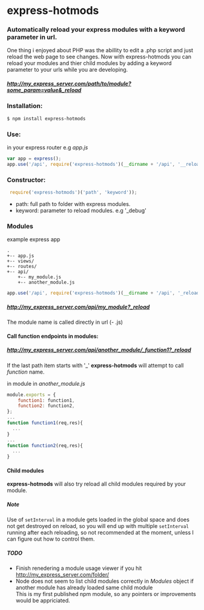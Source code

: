 # express-hotmods

### Automatically reload your express modules with a keyword parameter in url. 

One thing i enjoyed about PHP was the abillity to edit a .php script and just reload the web page to see changes.
Now with express-hotmods you can reload your modules and thier child modules by adding a keyword parameter to your urls while you are developing.
##### http://my_express_server.com/path/to/module?some_param=value&_reload

### Installation:
```sh
$ npm install express-hotmods
```
### Use:
in your express router e.g  *app.js*
```js
var app = express();
app.use('/api', require('express-hotmods')(__dirname + '/api', '__reload'));
```
### Constructor:
```js
 require('express-hotmods')('path', 'keyword'));
```
 - path: full path to folder with express modules.
 - keyword: parameter to reload modules.  e.g '_debug'

### Modules
example express app
```
.
+-- app.js
+-- views/
+-- routes/
+-- api/
    +-- my_module.js
    +-- another_module.js
```

```js
app.use('/api', require('express-hotmods')(__dirname + '/api', '_reload'));
```
##### http://my_express_server.com/api/my_module?_reload
The module name is called directly in url (- .js)

#### Call function endpoints in modules:
##### http://my_express_server.com/api/another_module/_function1?_reload
If the last path item starts with '_' **express-hotmods** will attempt to call _function_ name.

in module
in *another_module.js*
```js
module.exports = {
    function1: function1,
    function2: function2,    
};
...
function function1(req,res){
  ...
}
...
function function2(req,res){
  ...
}
```
#### Child modules
**express-hotmods** will also try reload all child modules required by your module.

##### Note
Use of `setInterval` in a module gets loaded in the global space and does not get destroyed on reload, so you will end up with multiple `setInterval` running after each reloading, so not recommended at the moment, unless I can figure out how to control them.
##### TODO
 - Finish renedering a module usage viewer if you hit http://my_express_server.com/folder/ 
 - Node does not seem to list child modules correctly in *Modules* object  if another module has already loaded same child module  
This is my first published npm module, so any pointers or improvements would be appriciated. 

